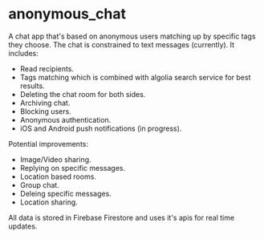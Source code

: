 # anonymous_chat

A chat app that's based on anonymous users matching up by specific tags they choose. The chat is constrained to text messages (currently). It includes:

- Read recipients.
- Tags matching which is combined with algolia search service for best results.
- Deleting the chat room for both sides.
- Archiving chat.
- Blocking users.
- Anonymous authentication.
- iOS and Android push notifications (in progress).

Potential improvements:
- Image/Video sharing.
- Replying on specific messages.
- Location based rooms.
- Group chat.
- Deleing specific messages.
- Location sharing.

 All data is stored in Firebase Firestore and uses it's apis for real time updates.
